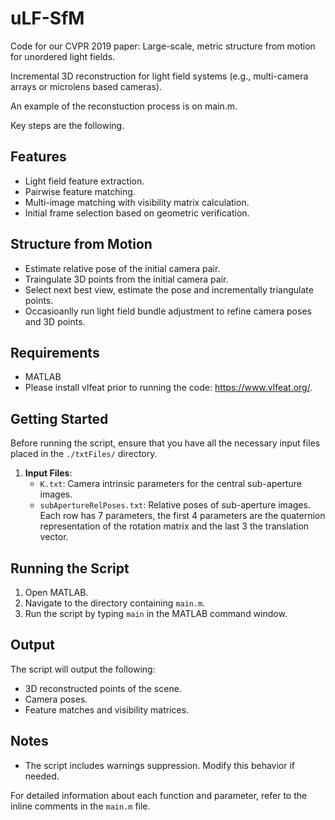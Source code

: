 # uLF-SfM

Code for our CVPR 2019 paper: Large-scale, metric structure from motion for unordered light fields.

Incremental 3D reconstruction for light field systems (e.g., multi-camera arrays or microlens based cameras).

An example of the reconstuction process is on main.m.

Key steps are the following.

## Features

- Light field feature extraction.
- Pairwise feature matching.
- Multi-image matching with visibility matrix calculation.
- Initial frame selection based on geometric verification.

## Structure from Motion

- Estimate relative pose of the initial camera pair.
- Traingulate 3D points from the initial camera pair.
- Select next best view, estimate the pose and incrementally triangulate points.
- Occasioanlly run light field bundle adjustment to refine camera poses and 3D points.

## Requirements

- MATLAB
- Please install vlfeat prior to running the code: https://www.vlfeat.org/.

## Getting Started

Before running the script, ensure that you have all the necessary input files placed in the `./txtFiles/` directory.

1. **Input Files**:
   - `K.txt`: Camera intrinsic parameters for the central sub-aperture images.
   - `subApertureRelPoses.txt`: Relative poses of sub-aperture images. Each row has 7 parameters, the first 4 parameters are the quaternion representation of the rotation matrix and the last 3 the translation vector.



## Running the Script

1. Open MATLAB.
2. Navigate to the directory containing `main.m`.
3. Run the script by typing `main` in the MATLAB command window.

## Output

The script will output the following:
- 3D reconstructed points of the scene.
- Camera poses.
- Feature matches and visibility matrices.


## Notes

- The script includes warnings suppression. Modify this behavior if needed.
  

For detailed information about each function and parameter, refer to the inline comments in the `main.m` file.


